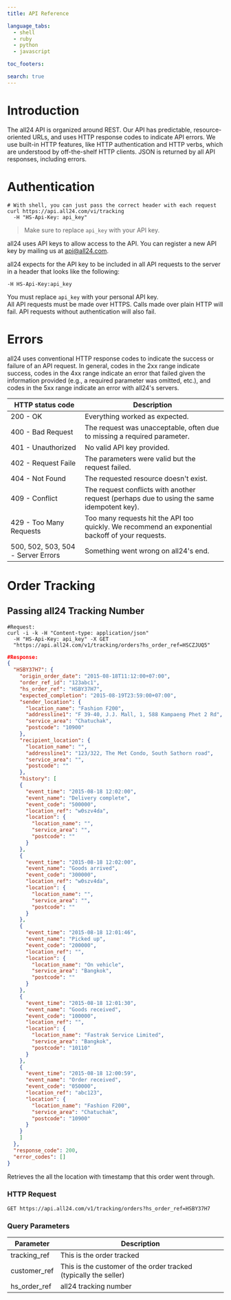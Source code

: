 ```yaml
---
title: API Reference

language_tabs:
  - shell
  - ruby
  - python
  - javascript

toc_footers:

search: true
---
```


# Introduction

The all24 API is organized around REST. Our API has predictable, resource-oriented URLs, and uses HTTP response codes to indicate API errors. We use built-in HTTP features, like HTTP authentication and HTTP verbs, which are understood by off-the-shelf HTTP clients. JSON is returned by all API responses, including errors.

# Authentication

```shell
# With shell, you can just pass the correct header with each request
curl https://api.all24.com/vi/tracking
  -H "HS-Api-Key: api_key"
```

> Make sure to replace `api_key` with your API key.

all24 uses API keys to allow access to the API. You can register a new API key by mailing us at <a href="mailto:api@all24.com">api@all24.com</a>.

all24 expects for the API key to be included in all API requests to the server in a header that looks like the following:

`-H HS-Api-Key:api_key`

<aside class="notice">
You must replace <code>api_key</code> with your personal API key.
<br>
All API requests must be made over HTTPS. Calls made over plain HTTP will fail. API requests without authentication will also fail.
</aside>

# Errors

all24 uses conventional HTTP response codes to indicate the success or failure of an API request. In general, codes in the 2xx range indicate success, codes in the 4xx range indicate an error that failed given the information provided (e.g., a required parameter was omitted, etc.), and codes in the 5xx range indicate an error with all24's servers.

 HTTP status code | Description
 -----------------|-------
 200 - OK | Everything worked as expected.
 400 - Bad Request | The request was unacceptable, often due to missing a required parameter.
 401 - Unauthorized | No valid API key provided.
 402 - Request Faile | The parameters were valid but the request failed.
 404 - Not Found | The requested resource doesn't exist.
 409 - Conflict | The request conflicts with another request (perhaps due to using the same idempotent key).
 429 - Too Many Requests | Too many requests hit the API too quickly. We recommend an exponential backoff of your requests.
 500, 502, 503, 504 - Server Errors | Something went wrong on all24's end.

# Order Tracking

## Passing all24 Tracking Number

```shell
#Request:
curl -i -k -H "Content-type: application/json" 
  -H "HS-Api-Key: api_key" -X GET 
  "https://api.all24.com/v1/tracking/orders?hs_order_ref=HSCZJUQ5"
```

```json
#Response:
{
  "HSBY37H7": {
    "origin_order_date": "2015-08-18T11:12:00+07:00",
    "order_ref_id": "123abc1",
    "hs_order_ref": "HSBY37H7",
    "expected_completion": "2015-08-19T23:59:00+07:00",
    "sender_location": {
      "location_name": "Fashion F200",
      "addressline1": "F 39-40, J.J. Mall, 1, 588 Kampaeng Phet 2 Rd",
      "service_area": "Chatuchak",
      "postcode": "10900"
    },
    "recipient_location": {
      "location_name": "",
      "addressline1": "123/322, The Met Condo, South Sathorn road",
      "service_area": "",
      "postcode": ""
    },
    "history": [
    {
      "event_time": "2015-08-18 12:02:00",
      "event_name": "Delivery complete",
      "event_code": "500000",
      "location_ref": "w0szv4da",
      "location": {
        "location_name": "",
        "service_area": "",
        "postcode": ""
      }
    },
    {
      "event_time": "2015-08-18 12:02:00",
      "event_name": "Goods arrived",
      "event_code": "300000",
      "location_ref": "w0szv4da",
      "location": {
        "location_name": "",
        "service_area": "",
        "postcode": ""
      }
    },
    {
      "event_time": "2015-08-18 12:01:46",
      "event_name": "Picked up",
      "event_code": "200000",
      "location_ref": "",
      "location": {
        "location_name": "On vehicle",
        "service_area": "Bangkok",
        "postcode": ""
      }
    },
    {
      "event_time": "2015-08-18 12:01:30",
      "event_name": "Goods received",
      "event_code": "100000",
      "location_ref": "",
      "location": {
        "location_name": "Fastrak Service Limited",
        "service_area": "Bangkok",
        "postcode": "10110"
      }
    },
    {
      "event_time": "2015-08-18 12:00:59",
      "event_name": "Order received",
      "event_code": "050000",
      "location_ref": "abc123",
      "location": {
        "location_name": "Fashion F200",
        "service_area": "Chatuchak",
        "postcode": "10900"
      }
    }
    ]
  },
  "response_code": 200,
  "error_codes": []
}
```

Retrieves the all the location with timestamp that this order went through.

### HTTP Request

`GET https://api.all24.com/v1/tracking/orders?hs_order_ref=HSBY37H7`

### Query Parameters

Parameter | Description
--------- | -----------
tracking_ref | This is the order tracked
customer_ref | This is the customer of the order tracked (typically the seller)
hs_order_ref | all24 tracking number
